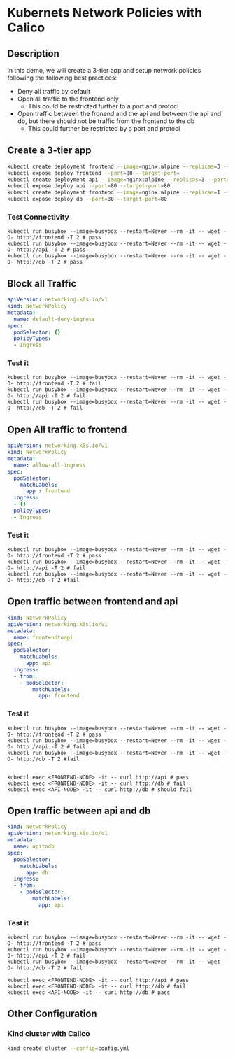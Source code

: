 # Kubernets Network Policies with Calico

## Description

In this demo, we will create a 3-tier app and setup network policies following the following best practices:

- Deny all traffic by default
- Open all traffic to the frontend only
  - This could be restricted further to a port and protocl
- Open traffic between the fronend and the api and between the api and db, but there should not be traffic from the frontend to the db
  - This could further be restricted by a port and protocl 

## Create a 3-tier app

```bash
kubectl create deployment frontend --image=nginx:alpine --replicas=3 --port=80
kubectl expose deploy frontend --port=80 --target-port=
kubectl create deployment api --image=nginx:alpine --replicas=3 --port=80
kubectl expose deploy api --port=80 --target-port=80
kubectl create deployment frontend --image=nginx:alpine --replicas=1 --port=80
kubectl expose deploy db --port=80 --target-port=80
```

### Test Connectivity

```
kubectl run busybox --image=busybox --restart=Never --rm -it -- wget -O- http://frontend -T 2 # pass
kubectl run busybox --image=busybox --restart=Never --rm -it -- wget -O- http://api -T 2 # pass
kubectl run busybox --image=busybox --restart=Never --rm -it -- wget -O- http://db -T 2 # pass
```

## Block all Traffic

```yaml
apiVersion: networking.k8s.io/v1
kind: NetworkPolicy
metadata:
  name: default-deny-ingress
spec:
  podSelector: {}
  policyTypes:
  - Ingress
```

### Test it

```
kubectl run busybox --image=busybox --restart=Never --rm -it -- wget -O- http://frontend -T 2 # fail
kubectl run busybox --image=busybox --restart=Never --rm -it -- wget -O- http://api -T 2 # fail
kubectl run busybox --image=busybox --restart=Never --rm -it -- wget -O- http://db -T 2 # fail
```

## Open All traffic to frontend

```yaml
apiVersion: networking.k8s.io/v1
kind: NetworkPolicy
metadata:
  name: allow-all-ingress
spec:
  podSelector:
    matchLabels:
      app : frontend
  ingress:
  - {}
  policyTypes:
  - Ingress
```

### Test it

```
kubectl run busybox --image=busybox --restart=Never --rm -it -- wget -O- http://frontend -T 2 # pass
kubectl run busybox --image=busybox --restart=Never --rm -it -- wget -O- http://api -T 2 # fail
kubectl run busybox --image=busybox --restart=Never --rm -it -- wget -O- http://db -T 2 #fail
```

## Open traffic between frontend and api

```yaml
kind: NetworkPolicy
apiVersion: networking.k8s.io/v1
metadata:
  name: frontendtoapi
spec:
  podSelector:
    matchLabels:
      app: api
  ingress:
  - from:
    - podSelector:
        matchLabels:
          app: frontend
```         

### Test it

```
kubectl run busybox --image=busybox --restart=Never --rm -it -- wget -O- http://frontend -T 2 # pass
kubectl run busybox --image=busybox --restart=Never --rm -it -- wget -O- http://api -T 2 # fail
kubectl run busybox --image=busybox --restart=Never --rm -it -- wget -O- http://db -T 2 #fail


kubectl exec <FRONTEND-NODE> -it -- curl http://api # pass
kubectl exec <FRONTEND-NODE> -it -- curl http://db # fail
kubectl exec <API-NODE> -it -- curl http://db # should fail
```

## Open traffic between api and db

```yaml
kind: NetworkPolicy
apiVersion: networking.k8s.io/v1
metadata:
  name: apitodb
spec:
  podSelector:
    matchLabels:
      app: db
  ingress:
  - from:
    - podSelector:
        matchLabels:
          app: api
```          

### Test it

```
kubectl run busybox --image=busybox --restart=Never --rm -it -- wget -O- http://frontend -T 2 # pass
kubectl run busybox --image=busybox --restart=Never --rm -it -- wget -O- http://api -T 2 # fail
kubectl run busybox --image=busybox --restart=Never --rm -it -- wget -O- http://db -T 2 # fail

kubectl exec <FRONTEND-NODE> -it -- curl http://api # pass
kubectl exec <FRONTEND-NODE> -it -- curl http://db # fail
kubectl exec <API-NODE> -it -- curl http://db # pass
```

## Other Configuration


### Kind cluster with Calico


```bash
kind create cluster --config=config.yml
```

```yaml
```

```bash
```
